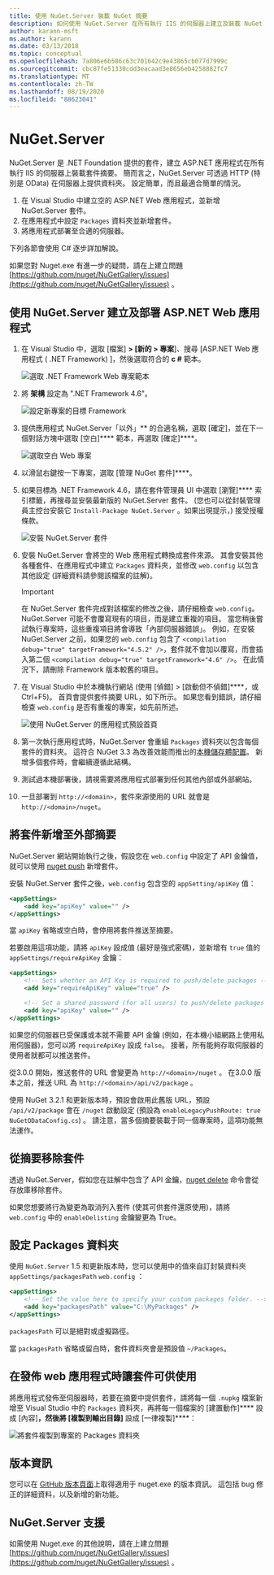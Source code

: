 ```yaml
---
title: 使用 NuGet.Server 裝載 NuGet 摘要
description: 如何使用 NuGet.Server 在所有執行 IIS 的伺服器上建立及裝載 NuGet 套件摘要，透過 HTTP 和 OData 提供套件。
author: karann-msft
ms.author: karann
ms.date: 03/13/2018
ms.topic: conceptual
ms.openlocfilehash: 7a806e6b586c63c701642c9e43865cb077d7999c
ms.sourcegitcommit: cbc87fe51330cdd3eacaad3e8656eb4258882fc7
ms.translationtype: MT
ms.contentlocale: zh-TW
ms.lasthandoff: 08/19/2020
ms.locfileid: "88623041"
---
```

# <a name="nugetserver"></a>NuGet.Server

NuGet.Server 是 .NET Foundation 提供的套件，建立 ASP.NET 應用程式在所有執行 IIS 的伺服器上裝載套件摘要。 簡而言之，NuGet.Server 可透過 HTTP (特別是 OData) 在伺服器上提供資料夾。 設定簡單，而且最適合簡單的情況。

1. 在 Visual Studio 中建立空的 ASP.NET Web 應用程式，並新增 NuGet.Server 套件。
1. 在應用程式中設定 `Packages` 資料夾並新增套件。
1. 將應用程式部署至合適的伺服器。

下列各節會使用 C# 逐步詳加解說。

如果您對 Nuget.exe 有進一步的疑問，請在上建立問題 [https://github.com/nuget/NuGetGallery/issues](https://github.com/nuget/NuGetGallery/issues) 。

## <a name="create-and-deploy-an-aspnet-web-application-with-nugetserver"></a>使用 NuGet.Server 建立及部署 ASP.NET Web 應用程式

1. 在 Visual Studio 中，選取 [檔案] **> [新的 > 專案**]、搜尋 [ASP.NET Web 應用程式 ( .NET Framework) ]，然後選取符合的 **c #** 範本。

    ![選取 .NET Framework Web 專案範本](media/Hosting_00-NuGet.Server-ProjectType.png)

1. 將 **架構** 設定為 ".NET Framework 4.6"。

    ![設定新專案的目標 Framework](media/Hosting_01-NuGet.Server-Set4.6.png)

1. 提供應用程式 NuGet.Server「以外」** 的合適名稱，選取 [確定]，並在下一個對話方塊中選取 [空白]**** 範本，再選取 [確定]****。

    ![選取空白 Web 專案](media/Hosting_02-NuGet.Server-Empty.png)

1. 以滑鼠右鍵按一下專案，選取 [管理 NuGet 套件]****。

1. 如果目標為 .NET Framework 4.6，請在套件管理員 UI 中選取 [瀏覽]**** 索引標籤，再搜尋並安裝最新版的 NuGet.Server 套件。  (您也可以從封裝管理員主控台安裝它 `Install-Package NuGet.Server` 。如果出現提示，) 接受授權條款。

    ![安裝 NuGet.Server 套件](media/Hosting_03-NuGet.Server-Package.png)

1. 安裝 NuGet.Server 會將空的 Web 應用程式轉換成套件來源。 其會安裝其他各種套件、在應用程式中建立 `Packages` 資料夾，並修改 `web.config` 以包含其他設定 (詳細資料請參閱該檔案的註解)。

    > [!Important]
    > 在 NuGet.Server 套件完成對該檔案的修改之後，請仔細檢查 `web.config`。 NuGet.Server 可能不會覆寫現有的項目，而是建立重複的項目。 當您稍後嘗試執行專案時，這些重複項目將會導致「內部伺服器錯誤」。 例如，在安裝 NuGet.Server 之前，如果您的 `web.config` 包含了 `<compilation debug="true" targetFramework="4.5.2" />`，套件就不會加以覆寫，而會插入第二個 `<compilation debug="true" targetFramework="4.6" />`。 在此情況下，請刪除 Framework 版本較舊的項目。

1. 在 Visual Studio 中於本機執行網站 (使用 [偵錯] > [啟動但不偵錯]****，或 Ctrl+F5)。 首頁會提供套件摘要 URL，如下所示。 如果您看到錯誤，請仔細檢查 `web.config` 是否有重複的專案，如先前所述。

    ![使用 NuGet.Server 的應用程式預設首頁](media/Hosting_04-NuGet.Server-FeedHomePage.png)

1.  第一次執行應用程式時，NuGet.Server 會重組 `Packages` 資料夾以包含每個套件的資料夾。 這符合 NuGet 3.3 為改善效能而推出的[本機儲存體配置](https://blog.nuget.org/20151118/nuget-3.3.html#folder-based-repository-commands)。 新增多個套件時，會繼續遵循此結構。

1. 測試過本機部署後，請視需要將應用程式部署到任何其他內部或外部網站。

1. 一旦部署到 `http://<domain>`，套件來源使用的 URL 就會是 `http://<domain>/nuget`。

## <a name="adding-packages-to-the-feed-externally"></a>將套件新增至外部摘要

NuGet.Server 網站開始執行之後，假設您在 `web.config` 中設定了 API 金鑰值，就可以使用 [nuget push](../reference/cli-reference/cli-ref-push.md) 新增套件。

安裝 NuGet.Server 套件之後，`web.config` 包含空的 `appSetting/apiKey` 值：

```xml
<appSettings>
    <add key="apiKey" value="" />
</appSettings>
```

當 `apiKey` 省略或空白時，會停用將套件推送至摘要。

若要啟用這項功能，請將 `apiKey` 設成值 (最好是強式密碼)，並新增有 `true` 值的 `appSettings/requireApiKey` 金鑰：

```xml
<appSettings>
    <!-- Sets whether an API Key is required to push/delete packages -->
    <add key="requireApiKey" value="true" />

    <!-- Set a shared password (for all users) to push/delete packages -->
    <add key="apiKey" value="" />
</appSettings>
```

如果您的伺服器已受保護或本就不需要 API 金鑰 (例如，在本機小組網路上使用私用伺服器)，您可以將 `requireApiKey` 設成 `false`。 接著，所有能夠存取伺服器的使用者就都可以推送套件。

從3.0.0 開始，推送套件的 URL 會變更為 `http://<domain>/nuget` 。 在3.0.0 版本之前，推送 URL 為 `http://<domain>/api/v2/package` 。

使用 NuGet 3.2.1 和更新版本時，預設會啟用此舊版 URL，預設 `/api/v2/package` 會在 `/nuget` 啟動設定 (預設為 `enableLegacyPushRoute: true` `NuGetODataConfig.cs`) 。 請注意，當多個摘要裝載于同一個專案時，這項功能無法運作。

## <a name="removing-packages-from-the-feed"></a>從摘要移除套件

透過 NuGet.Server，假如您在註解中包含了 API 金鑰，[nuget delete](../reference/cli-reference/cli-ref-delete.md) 命令會從存放庫移除套件。

如果您想要將行為變更為取消列入套件 (使其可供套件還原使用)，請將 `web.config` 中的 `enableDelisting` 金鑰變更為 True。

## <a name="configuring-the-packages-folder"></a>設定 Packages 資料夾

使用 `NuGet.Server` 1.5 和更新版本時，您可以使用中的值來自訂封裝資料夾 `appSettings/packagesPath` `web.config` ：

```xml
<appSettings>
    <!-- Set the value here to specify your custom packages folder. -->
    <add key="packagesPath" value="C:\MyPackages" />
</appSettings>
```

`packagesPath` 可以是絕對或虛擬路徑。

當 `packagesPath` 省略或留白時，套件資料夾會是預設值 `~/Packages`。

## <a name="making-packages-available-when-you-publish-the-web-app"></a>在發佈 web 應用程式時讓套件可供使用

將應用程式發佈至伺服器時，若要在摘要中提供套件，請將每一個 `.nupkg` 檔案新增至 Visual Studio 中的 `Packages` 資料夾，再將每一個檔案的 [建置動作]**** 設成 [內容]****，然後將 [複製到輸出目錄]**** 設成 [一律複製]****：

![將套件複製到專案的 Packages 資料夾](media/Hosting_05-NuGet.Server-Package-Folder.png)

## <a name="release-notes"></a>版本資訊

您可以在 [GitHub 版本頁面](https://github.com/NuGet/NuGet.Server/releases)上取得適用于 nuget.exe 的版本資訊。
這包括 bug 修正的詳細資料，以及新增的新功能。

## <a name="nugetserver-support"></a>NuGet.Server 支援

如需使用 Nuget.exe 的其他說明，請在上建立問題 [https://github.com/nuget/NuGetGallery/issues](https://github.com/nuget/NuGetGallery/issues) 。
